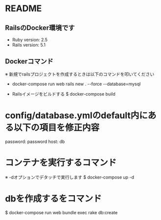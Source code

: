 # README

## RailsのDocker環境です

* Ruby version: 2.5
* Rails version: 5.1

## Dockerコマンド

※ 新規でrailsプロジェクトを作成するときは以下のコマンドを叩いてください
* docker-compose run web rails new . --force --database=mysql

* Railsイメージをビルドする
$ docker-compose build

# config/database.ymlのdefault内にある以下の項目を修正内容
password: password
host: db

# コンテナを実行するコマンド
※ -dオプションでデタッチで実行します
$ docker-compose up -d

# dbを作成するをコマンド
$ docker-compose run web bundle exec rake db:create
